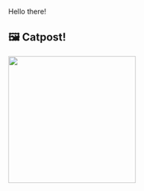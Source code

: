 Hello there!



## 🖼️ Catpost!

<sub>
    <img src="https://cdn2.thecatapi.com/images/CtVcgq3rA.png" height="256">
</sub>

